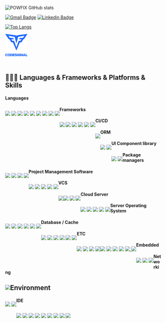 ![POWFIX GitHub stats](https://github-readme-stats.vercel.app/api?count_private=true&include_orgs=ZEROWEB-Corp&include_all_commits=true&username=powfix&theme=ambient_gradient&show_icons=true)

[![Gmail Badge](https://img.shields.io/badge/-Gmail-d14836?style=flat-square&logo=Gmail&logoColor=white&link=mailto:powfix@gmail.com)](mailto:powfix@gmail.com)
[![Linkedin Badge](https://img.shields.io/badge/-LinkedIn-blue?style=flat-square&logo=Linkedin&logoColor=white&link=https://www.linkedin.com/in/kyung-min-kwon-026496244/)](https://www.linkedin.com/in/kyung-min-kwon-026496244/)

<!-- Top Languages -->
[![Top Langs](https://github-readme-stats.vercel.app/api/top-langs/?username=powfix&langs_count=8&layout=compact)](https://github.com/powfix)
<!--- ![Top Langs](https://github-readme-stats.vercel.app/api/top-langs/?username=powfix&langs_count=8&layout=donut) --->
<!--- ![Top Langs](https://github-readme-stats.vercel.app/api/top-langs/?username=powfix&langs_count=8&layout=donut-vertical) --->
<!--- ![Top Langs](https://github-readme-stats.vercel.app/api/top-langs/?username=powfix&langs_count=8&layout=pie) --->

<!-- WakaTime -->
<!-- [![POWFIX WakaTime stats](https://github-readme-stats.vercel.app/api/wakatime?username=powfix)](https://github.com/powfix) -->

<a href="https://app.codesignal.com/profile/powfix/" target="_blank">
    <img align="left" alt="Sagnik's CodeSignal" height="72px" width="72px" src="https://raw.githubusercontent.com/powfix/powfix/main/resources/codesignal_logo.png" />
</a>

<br>
<br>
<br>

<br><br>

## 🧑🏻‍💻 Languages & Frameworks & Platforms & Skills
#### Languages
<p style="float: left" title="Languages">
  <img src="https://img.shields.io/badge/TypeScript-3178C6.svg?&style=for-the-badge&logo=TypeScript&logoColor=white"/>
  <img src="https://img.shields.io/badge/JavaScript-F7DF1E.svg?&style=for-the-badge&logo=JavaScript&logoColor=white"/>
  <img src="https://img.shields.io/badge/Java-ED8B00.svg?&style=for-the-badge&logo=Coffeescript&logoColor=white"/>
  <img src="https://img.shields.io/badge/Kotlin-7F52FF.svg?&style=for-the-badge&logo=Kotlin&logoColor=white"/>
  <img src="https://img.shields.io/badge/Python-3776AB.svg?&style=for-the-badge&logo=Python&logoColor=white"/>
  <img src="https://img.shields.io/badge/Go-00ADD8.svg?&style=for-the-badge&logo=Go&logoColor=white"/>
  <img src="https://img.shields.io/badge/PHP-777BB4.svg?&style=for-the-badge&logo=PHP&logoColor=white"/>
  <img src="https://img.shields.io/badge/C-A8B9CC.svg?&style=for-the-badge&logo=C&logoColor=white"/>
  <img src="https://img.shields.io/badge/C++-00599C.svg?&style=for-the-badge&logo=C++&logoColor=white"/>
</p>

#### Frameworks
<p style="float: left" title="Frameworks">
    <img src="https://img.shields.io/badge/React-61DAFB.svg?&style=for-the-badge&logo=React&logoColor=white"/>
    <img src="https://img.shields.io/badge/React Native-61DAFB.svg?&style=for-the-badge&logo=React&logoColor=white"/>
    <img src="https://img.shields.io/badge/Android-3DDC84.svg?&style=for-the-badge&logo=Android&logoColor=white"/>
    <img src="https://img.shields.io/badge/Express-000000.svg?&style=for-the-badge&logo=Express&logoColor=white"/>
    <img src="https://img.shields.io/badge/.NET-512BD4.svg?&style=for-the-badge&logo=.NET&logoColor=white"/>
    <img src="https://img.shields.io/badge/Django-092E20.svg?&style=for-the-badge&logo=Django&logoColor=white"/>
</p>

#### CI/CD
<p style="float: left" title="CI/CD">
    <img src="https://img.shields.io/badge/Jenkins-D24939.svg?&style=for-the-badge&logo=React&logoColor=white"/>
</p>

#### ORM
<p style="float: left" title="ORM">
    <img src="https://img.shields.io/badge/Sequelize-52B0E7.svg?&style=for-the-badge&logo=sequelize&logoColor=white"/>
    <img src="https://img.shields.io/badge/Prisma-2D3748.svg?&style=for-the-badge&logo=prisma&logoColor=white"/>
    
</p>

#### UI Component library
<p style="float: left" title="UI Component library">
    <img src="https://img.shields.io/badge/MUI-007FFF.svg?&style=for-the-badge&logo=Mui&logoColor=white"/>
    <img src="https://img.shields.io/badge/Ant Design-0170FE.svg?&style=for-the-badge&logo=Antdesign&logoColor=white"/>
</p>

#### Package managers
<p style="float: left" title="Package manager">
    <img src="https://img.shields.io/badge/npm-CB3837.svg?&style=for-the-badge&logo=npm&logoColor=white"/>
    <img src="https://img.shields.io/badge/Yarn-2C8EBB.svg?&style=for-the-badge&logo=Yarn&logoColor=white"/>
    <img src="https://img.shields.io/badge/CocoaPods-EE3322.svg?&style=for-the-badge&logo=CocoaPods&logoColor=white"/>
    <img src="https://img.shields.io/badge/Homebrew-FBB040.svg?&style=for-the-badge&logo=Homebrew&logoColor=white"/>
</p>

#### Project Management Software
<p style="float: left">
    <img src="https://img.shields.io/badge/Atlassian-0052CC.svg?&style=for-the-badge&logo=Atlassian&logoColor=white"/>
    <img src="https://img.shields.io/badge/Jira-0052CC.svg?&style=for-the-badge&logo=Jira&logoColor=white"/>
    <img src="https://img.shields.io/badge/Trello-0052CC.svg?&style=for-the-badge&logo=Trello&logoColor=white"/>
    <img src="https://img.shields.io/badge/Confluence-172B4D.svg?&style=for-the-badge&logo=Confluence&logoColor=white"/>
    <img src="https://img.shields.io/badge/Bugsnag-4949E4.svg?&style=for-the-badge&logo=Bugsnag&logoColor=white"/>
</p>

#### VCS
<p style="float: left" title="VSC">
  <img src="https://img.shields.io/badge/Git-F05032.svg?&style=for-the-badge&logo=GitHub&logoColor=white"/>
</p>
<p style="float: left" title="Git hosting service">
  <img src="https://img.shields.io/badge/GitHub-181717.svg?&style=for-the-badge&logo=GitHub&logoColor=white"/>
  <img src="https://img.shields.io/badge/Bitbucket-0052CC.svg?&style=for-the-badge&logo=Bitbucket&logoColor=white"/>
  <img src="https://img.shields.io/badge/GitLab-FC6D26.svg?&style=for-the-badge&logo=GitLab&logoColor=white"/>
</p>

#### Cloud Server
<p style="float: left" title="Cloud/Server">
  <img src="https://img.shields.io/badge/Amazon AWS-232F3E.svg?&style=for-the-badge&logo=Amazon AWS&logoColor=white"/>
  <img src="https://img.shields.io/badge/Google Cloud-4285F4.svg?&style=for-the-badge&logo=Google Cloud&logoColor=white"/>
  <img src="https://img.shields.io/badge/Naver Cloud-03C75A.svg?&style=for-the-badge&logo=Naver&logoColor=white"/>
  <img src="https://img.shields.io/badge/KT Cloud-000000.svg?&style=for-the-badge&logo=googlecloudstorage&logoColor=white"/>
  <img src="https://img.shields.io/badge/IDC-000000.svg?&style=for-the-badge&logo=googlecloudstorage&logoColor=white"/>
</p>

#### Server Operating System
<p style="float: left" title="Server Operating System">
    <img src="https://img.shields.io/badge/Linux-FCC624.svg?&style=for-the-badge&logo=Linux&logoColor=white"/>
    <img src="https://img.shields.io/badge/Ubuntu-E95420.svg?&style=for-the-badge&logo=Ubuntu&logoColor=white"/>
    <img src="https://img.shields.io/badge/CentOS-262577.svg?&style=for-the-badge&logo=CentOS&logoColor=white"/>
    <img src="https://img.shields.io/badge/Kali Linux-557C94.svg?&style=for-the-badge&logo=Kali Linux&logoColor=white"/>
    <img src="https://img.shields.io/badge/Synology-B5B5B6.svg?&style=for-the-badge&logo=Synology&logoColor=white"/>
    <img src="https://img.shields.io/badge/Windows Server-0078D4.svg?&style=for-the-badge&logo=windows&logoColor=white"/>
</p>

#### Database / Cache
<p style="float: left" title="Database">
  <img src="https://img.shields.io/badge/MySQL-4479A1.svg?&style=for-the-badge&logo=MySQL&logoColor=white"/>
  <img src="https://img.shields.io/badge/MariaDB-003545.svg?&style=for-the-badge&logo=MariaDB&logoColor=white"/>
  <img src="https://img.shields.io/badge/SQLite-003B57.svg?&style=for-the-badge&logo=SQLite&logoColor=white"/>
  <img src="https://img.shields.io/badge/PostgreSQL-4169E1.svg?&style=for-the-badge&logo=PostgreSQL&logoColor=white"/>
  <img src="https://img.shields.io/badge/Amazon DynamoDB-4053D6.svg?&style=for-the-badge&logo=Amazon DynamoDB&logoColor=white"/>
  <img src="https://img.shields.io/badge/Redis-DC382D.svg?&style=for-the-badge&logo=Redis&logoColor=white"/>
</p>

#### ETC
<p style="float: left">
    <img src="https://img.shields.io/badge/Socket.io-010101.svg?&style=for-the-badge&logo=Socket.io&logoColor=white"/>
    <img src="https://img.shields.io/badge/Unity-FFFFFF.svg?&style=for-the-badge&logo=Unity&logoColor=black"/>
    <img src="https://img.shields.io/badge/Firebase-FFCA28.svg?&style=for-the-badge&logo=Firebase&logoColor=black"/>
    <img src="https://img.shields.io/badge/Redux-764ABC.svg?&style=for-the-badge&logo=Redux&logoColor=black"/>
</p>

<p style="float: left" title="Server Applications">
  <img src="https://img.shields.io/badge/Apache-D22128.svg?&style=for-the-badge&logo=Apache&logoColor=white"/>
  <img src="https://img.shields.io/badge/NGINX-009639.svg?&style=for-the-badge&logo=NGINX&logoColor=white"/>
  <img src="https://img.shields.io/badge/Let's Encrypt-003A70.svg?&style=for-the-badge&logo=Let's Encrypt&logoColor=white"/>
  <img src="https://img.shields.io/badge/VMware-607078.svg?&style=for-the-badge&logo=VMware&logoColor=white"/>
  <a href="https://www.docker.com" target="_blank">
    <img src="https://img.shields.io/badge/Docker-2496ED.svg?&style=for-the-badge&logo=Docker&logoColor=white"/>
  </a>
  <a href="https://jmeter.apache.org" target="_blank">
    <img src="https://img.shields.io/badge/Apache JMeter-D22128.svg?&style=for-the-badge&logo=Apache JMeter&logoColor=white"/>
  </a>
</p>

#### Embedded
<p style="float: left" title="Hardware">
  <img src="https://img.shields.io/badge/Arduino-00979D.svg?&style=for-the-badge&logo=Arduino&logoColor=white"/>
  <img src="https://img.shields.io/badge/Raspberry Pi-A22846.svg?&style=for-the-badge&logo=Raspberry Pi&logoColor=white"/>
  <img src="https://img.shields.io/badge/Espressif-E7352C.svg?&style=for-the-badge&logo=Espressif&logoColor=white"/>
</p>

#### Networking
<p style="float: left" title="Networking">
    <img src="https://img.shields.io/badge/Mikrotik-293239.svg?&style=for-the-badge&logo=mikrotik&logoColor=white"/>
</p>

## Environment
<p style="float: left" title="Environment">
  <img src="https://img.shields.io/badge/macOS-000000.svg?&style=for-the-badge&logo=macOS&logoColor=white"/>
  <img src="https://img.shields.io/badge/Windows-0078D6.svg?&style=for-the-badge&logo=Windows&logoColor=white"/>
</p>

#### IDE
<p style="float: left" title="IDE">
  <img src="https://img.shields.io/badge/Android Studio-3DDC84.svg?&style=for-the-badge&logo=Android Studio&logoColor=white"/>
  <img src="https://img.shields.io/badge/Xcode-147EFB.svg?&style=for-the-badge&logo=Xcode&logoColor=white"/>
  <img src="https://img.shields.io/badge/Eclipse-2C2255.svg?&style=for-the-badge&logo=Eclipse IDE&logoColor=white"/>
  <img src="https://img.shields.io/badge/Visual Studio-5C2D91.svg?&style=for-the-badge&logo=Visual Studio&logoColor=white"/>
  <img src="https://img.shields.io/badge/JetBrains-000000.svg?&style=for-the-badge&logo=JetBrains&logoColor=white"/>
  <img src="https://img.shields.io/badge/PhpStorm-000000.svg?&style=for-the-badge&logo=PhpStorm&logoColor=white"/>
  <img src="https://img.shields.io/badge/WebStorm-000000.svg?&style=for-the-badge&logo=WebStorm&logoColor=white"/>
  <img src="https://img.shields.io/badge/DataGrip-000000.svg?&style=for-the-badge&logo=DataGrip&logoColor=white"/>
  <img src="https://img.shields.io/badge/PyCharm-000000.svg?&style=for-the-badge&logo=PyCharm&logoColor=white"/>
</p>

